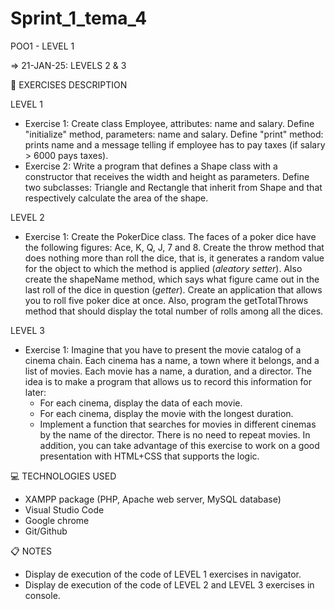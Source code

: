 # Sprint_1_tema_4
POO1 - LEVEL 1

=> 21-JAN-25: LEVELS 2 & 3

📄 EXERCISES DESCRIPTION

LEVEL 1
- Exercise 1: Create class Employee, attributes: name and salary. Define "initialize" method, parameters: name and salary. Define "print" method: prints name and a message telling if employee has to pay taxes (if salary > 6000 pays taxes).
- Exercise 2: Write a program that defines a Shape class with a constructor that receives the width and height as parameters. Define two subclasses: Triangle and Rectangle that inherit from Shape and that respectively calculate the area of ​​the shape.

LEVEL 2
- Exercise 1: Create the PokerDice class. The faces of a poker dice have the following figures: Ace, K, Q, J, 7 and 8. Create the throw method that does nothing more than roll the dice, that is, it generates a random value for the object to which the method is applied (*aleatory setter*). Also create the shapeName method, which says what figure came out in the last roll of the dice in question (*getter*). Create an application that allows you to roll five poker dice at once. Also, program the getTotalThrows method that should display the total number of rolls among all the dices.

LEVEL 3
- Exercise 1: Imagine that you have to present the movie catalog of a cinema chain. Each cinema has a name, a town where it belongs, and a list of movies. Each movie has a name, a duration, and a director. The idea is to make a program that allows us to record this information for later:
    * For each cinema, display the data of each movie.
    * For each cinema, display the movie with the longest duration.
    * Implement a function that searches for movies in different cinemas by the name of the director. There is no need to repeat movies.
In addition, you can take advantage of this exercise to work on a good presentation with HTML+CSS that supports the logic.

💻 TECHNOLOGIES USED
- XAMPP package (PHP, Apache web server, MySQL database)
- Visual Studio Code
- Google chrome
- Git/Github

📋 NOTES
- Display de execution of the code of LEVEL 1 exercises in navigator.
- Display de execution of the code of LEVEL 2 and LEVEL 3 exercises in console.